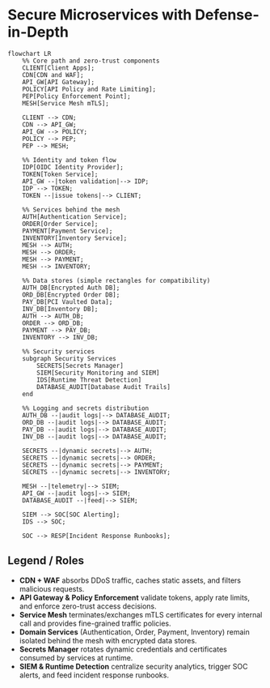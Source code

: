 # Secure Microservices with Defense-in-Depth

```mermaid
flowchart LR
    %% Core path and zero-trust components
    CLIENT[Client Apps];
    CDN[CDN and WAF];
    API_GW[API Gateway];
    POLICY[API Policy and Rate Limiting];
    PEP[Policy Enforcement Point];
    MESH[Service Mesh mTLS];

    CLIENT --> CDN;
    CDN --> API_GW;
    API_GW --> POLICY;
    POLICY --> PEP;
    PEP --> MESH;

    %% Identity and token flow
    IDP[OIDC Identity Provider];
    TOKEN[Token Service];
    API_GW --|token validation|--> IDP;
    IDP --> TOKEN;
    TOKEN --|issue tokens|--> CLIENT;

    %% Services behind the mesh
    AUTH[Authentication Service];
    ORDER[Order Service];
    PAYMENT[Payment Service];
    INVENTORY[Inventory Service];
    MESH --> AUTH;
    MESH --> ORDER;
    MESH --> PAYMENT;
    MESH --> INVENTORY;

    %% Data stores (simple rectangles for compatibility)
    AUTH_DB[Encrypted Auth DB];
    ORD_DB[Encrypted Order DB];
    PAY_DB[PCI Vaulted Data];
    INV_DB[Inventory DB];
    AUTH --> AUTH_DB;
    ORDER --> ORD_DB;
    PAYMENT --> PAY_DB;
    INVENTORY --> INV_DB;

    %% Security services
    subgraph Security Services
        SECRETS[Secrets Manager]
        SIEM[Security Monitoring and SIEM]
        IDS[Runtime Threat Detection]
        DATABASE_AUDIT[Database Audit Trails]
    end

    %% Logging and secrets distribution
    AUTH_DB --|audit logs|--> DATABASE_AUDIT;
    ORD_DB --|audit logs|--> DATABASE_AUDIT;
    PAY_DB --|audit logs|--> DATABASE_AUDIT;
    INV_DB --|audit logs|--> DATABASE_AUDIT;

    SECRETS --|dynamic secrets|--> AUTH;
    SECRETS --|dynamic secrets|--> ORDER;
    SECRETS --|dynamic secrets|--> PAYMENT;
    SECRETS --|dynamic secrets|--> INVENTORY;

    MESH --|telemetry|--> SIEM;
    API_GW --|audit logs|--> SIEM;
    DATABASE_AUDIT --|feed|--> SIEM;

    SIEM --> SOC[SOC Alerting];
    IDS --> SOC;

    SOC --> RESP[Incident Response Runbooks];
```

## Legend / Roles

- **CDN + WAF** absorbs DDoS traffic, caches static assets, and filters malicious requests.
- **API Gateway & Policy Enforcement** validate tokens, apply rate limits, and enforce zero-trust access decisions.
- **Service Mesh** terminates/exchanges mTLS certificates for every internal call and provides fine-grained traffic policies.
- **Domain Services** (Authentication, Order, Payment, Inventory) remain isolated behind the mesh with encrypted data stores.
- **Secrets Manager** rotates dynamic credentials and certificates consumed by services at runtime.
- **SIEM & Runtime Detection** centralize security analytics, trigger SOC alerts, and feed incident response runbooks.
